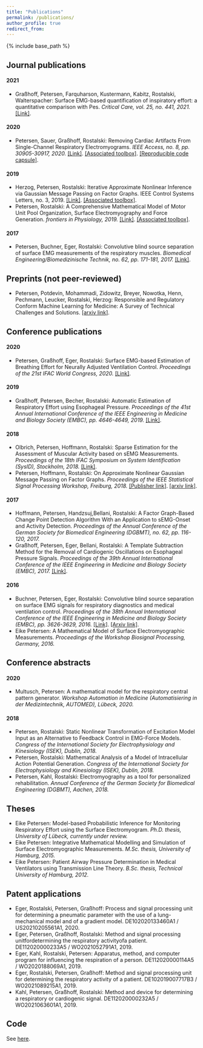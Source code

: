 ```yaml
---
title: "Publications"
permalink: /publications/
author_profile: true
redirect_from:
---
```


{% include base_path %}

## Journal publications
#### 2021
- Graßhoff, Petersen, Farquharson, Kustermann, Kabitz, Rostalski, Walterspacher: Surface EMG-based quantification of inspiratory effort: a quantitative comparison with Pes. *Critical Care, vol. 25, no. 441, 2021.* [[Link]](https://ccforum.biomedcentral.com/articles/10.1186/s13054-021-03833-w).

#### 2020
- Petersen, Sauer, Graßhoff, Rostalski: Removing Cardiac Artifacts From Single-Channel Respiratory Electromyograms. *IEEE Access, no. 8, pp. 30905-30917, 2020.* [[Link]](https://ieeexplore.ieee.org/document/8988257/). [[Associated toolbox]](https://github.com/e-pet/ecg-removal). [[Reproducible code capsule]](https://codeocean.com/capsule/2933724/tree/v1).

#### 2019
- Herzog, Petersen, Rostalski: Iterative Approximate Nonlinear Inference via Gaussian Message Passing on Factor Graphs. IEEE Control Systems Letters, no. 3, 2019. [[Link]](https://ieeexplore.ieee.org/document/8723648). [[Associated toolbox]](https://github.com/e-pet/kfs_suite).
- Petersen, Rostalski: A Comprehensive Mathematical Model of Motor Unit Pool Organization, Surface Electromyography and Force Generation. *frontiers in Physiology, 2019.* [[Link]](https://www.frontiersin.org/articles/10.3389/fphys.2019.00176/full). [[Associated toolbox]](https://github.com/ime-luebeck/semgsim).

#### 2017
- Petersen, Buchner, Eger, Rostalski: Convolutive blind source separation of surface EMG measurements of the respiratory muscles. *Biomedical Engineering/Biomedizinische Technik, no. 62, pp. 171-181, 2017.* [[Link]](https://www.degruyter.com/document/doi/10.1515/bmt-2016-0092/html).


## Preprints (not peer-reviewed)
- Petersen, Potdevin, Mohammadi, Zidowitz, Breyer, Nowotka, Henn, Pechmann, Leucker, Rostalski, Herzog: Responsible and Regulatory Conform Machine Learning for Medicine: A Survey of Technical Challenges and Solutions. [[arxiv link]](https://arxiv.org/abs/2107.09546).


## Conference publications

#### 2020
- Petersen, Graßhoff, Eger, Rostalski: Surface EMG-based Estimation of Breathing Effort for Neurally Adjusted Ventilation Control. *Proceedings of the 21st IFAC World Congress, 2020.* [[Link]](https://www.sciencedirect.com/science/article/pii/S2405896320309654).

#### 2019
- Graßhoff, Petersen, Becher, Rostalski: Automatic Estimation of Respiratory Effort using Esophageal Pressure. *Proceedings of the 41st Annual International Conference of the IEEE Engineering in Medicine and Biology Society (EMBC), pp. 4646-4649, 2019.* [[Link]](https://ieeexplore.ieee.org/document/8856345). 


#### 2018
- Olbrich, Petersen, Hoffmann, Rostalski: Sparse Estimation for the Assessment of Muscular Activity based on sEMG Measurements. *Proceedings of the 18th IFAC Symposium on System Identification (SysID), Stockholm, 2018.* [[Link]](https://www.sciencedirect.com/science/article/pii/S2405896318318135).
- Petersen, Hoffmann, Rostalski: On Approximate Nonlinear Gaussian Message Passing on Factor Graphs. *Proceedings of the IEEE Statistical Signal Processing Workshop, Freiburg, 2018.* [[Publisher link]](https://ieeexplore.ieee.org/document/8450699). [[arxiv link]](https://arxiv.org/pdf/1903.09136.pdf).

#### 2017
- Hoffmann, Petersen, Handzsuj,Bellani, Rostalski: A Factor Graph-Based Change Point Detection Algorithm With an Application to sEMG-Onset and Activity Detection. *Proceedings of the Annual Conference of the German Society for Biomedical Engineering (DGBMT), no. 62, pp. 116-120, 2017.*
- Graßhoff, Petersen, Eger, Bellani, Rostalski: A Template Subtraction Method for the Removal of Cardiogenic Oscillations on Esophageal Pressure Signals. *Proceedings of the 39th Annual International Conference of the IEEE Engineering in Medicine and Biology Society (EMBC), 2017.* [[Link]](https://ieeexplore.ieee.org/document/8037299).
 
#### 2016
- Buchner, Petersen, Eger, Rostalski: Convolutive blind source separation on surface EMG signals for respiratory diagnostics and medical ventilation control. *Proceedings of the 38th Annual International Conference of the IEEE Engineering in Medicine and Biology Society (EMBC), pp. 3626-3629, 2016.* [[Link]](https://ieeexplore.ieee.org/document/7591513). [[Arxiv link]](https://arxiv.org/abs/1904.04083).
- Eike Petersen: A Mathematical Model of Surface Electromyographic Measurements. *Proceedings of the Workshop Biosignal Processing, Germany, 2016.*


## Conference abstracts
#### 2020
- Multusch, Petersen: A mathematical model for the respiratory central pattern generator. *Workshop Automation in Medicine (Automatisiering in der Medizintechnik, AUTOMED), Lübeck, 2020.* 

#### 2018
- Petersen, Rostalski: Static Nonlinear Transformation of Excitation Model Input as an Alternative to Feedback Control in EMG-Force Models. *Congress of the International Society for Electrophysiology and Kinesiology (ISEK), Dublin, 2018.*
- Petersen, Rostalski: Mathematical Analysis of a Model of Intracellular Action Potential Generation. *Congress of the International Society for Electrophysiology and Kinesiology (ISEK), Dublin, 2018.*
- Petersen, Kahl, Rostalski: Electromyography as a tool for personalized rehabilitation. *Annual Conference of the German Society for Biomedical Engineering (DGBMT), Aachen, 2018.*


## Theses
- Eike Petersen: Model-based Probabilistic Inference for Monitoring Respiratory Effort using the Surface Electromyogram. *Ph.D. thesis, University of Lübeck, currently under review.*
- Eike Petersen: Integrative Mathematical Modelling and Simulation of Surface Electromyographic Measurements. *M.Sc. thesis, University of Hamburg, 2015.*
- Eike Petersen: Patient Airway Pressure Determination in Medical Ventilators using Transmission Line Theory. *B.Sc. thesis, Technical University of Hamburg, 2012.*


## Patent applications
- Eger, Rostalski, Petersen, Graßhoff: Process and signal processing unit for determining a pneumatic parameter with the use of a lung-mechanical model and of a gradient model. DE102020133460A1 / US20210205561A1, 2020.
- Eger, Petersen, Graßhoff, Rostalski: Method and signal processing unitfordetermining the respiratory activityofa patient. DE112020000233A5 / WO2021052791A1, 2019.
- Eger, Kahl, Rostalski, Petersen: Apparatus, method, and computer program for influencing the respiration of a person. DE112020000114A5 / WO2020188069A1, 2019.
- Eger, Rostalski, Petersen, Graßhoff: Method and signal processing unit for determining the respiratory activity of a patient. DE102019007717B3 / WO2021089215A1, 2019.
- Kahl, Petersen, Graßhoff, Rostalski: Method and device for determining a respiratory or cardiogenic signal. DE112020000232A5 / WO2021063601A1, 2019.


## Code
See [here](/Code/).
